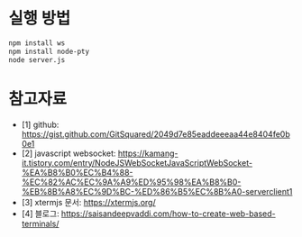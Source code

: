 # 실행 방법
```sh
npm install ws
npm install node-pty
node server.js
```

# 참고자료
* [1] github: https://gist.github.com/GitSquared/2049d7e85eaddeeeaa44e8404fe0b0e1
* [2] javascript websocket: https://kamang-it.tistory.com/entry/NodeJSWebSocketJavaScriptWebSocket-%EA%B8%B0%EC%B4%88-%EC%82%AC%EC%9A%A9%ED%95%98%EA%B8%B0-%EB%8B%A8%EC%9D%BC-%ED%86%B5%EC%8B%A0-serverclient1
* [3] xtermjs 문서: https://xtermjs.org/
* [4] 블로그: https://saisandeepvaddi.com/how-to-create-web-based-terminals/